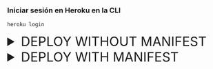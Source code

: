 ### Iniciar sesión en Heroku en la CLI

```
heroku login
```

<details>
<summary style="font-size:30px">DEPLOY WITHOUT MANIFEST</summary>
<blockquote>
### Inicia sesión en el aspecto contenedor de Heroku.

```
heroku container:login
```

### Crea aplicacion en heroku

```
heroku create -a HEROKU_APP_NAME
```

### Add heroku git remote

```
heroku git:remote -a HEROKU_APP_NAME
```

### Establezca la pila de su aplicación en container

```
heroku stack:set container
```

### Comprometerse heroku.yml con git:

```
git add heroku.yml
git commit -m "Added heroku.yml"
```

### Empuje su aplicación a Heroku

```
git push heroku <BRANCH>
```

</blockquote>
</details>

<details>
<summary style="font-size:30px">DEPLOY WITH MANIFEST</summary>
<blockquote>

### Inicia sesión en el aspecto contenedor de Heroku.

```
heroku container:login
```

### Para crear una aplicación desde la setup sección definida en su heroku.yml manifiesto, instale el heroku-manifest complemento desde el betacanal de actualización:

```
heroku update beta
heroku plugins:install @heroku-cli/plugin-manifest
```

### Puede volver al flujo de actualización estable y eliminar el complemento en cualquier momento:

```
heroku update stable
heroku plugins:remove manifest
```

### Luego crea tu aplicación usando la --manifest bandera. La pila de la aplicación se establecerá automáticamente en container:

```
heroku create --manifest

Creating ⬢ HEROKU_APP_NAME... done, stack is container
Adding heroku-postgresql... done
Setting config vars... done
```

### Comprometerse heroku.yml con git:

```
git add heroku.yml
git commit -m "Added heroku.yml"
```

### Empuje el código:

```
git push heroku <BRANCH>
```

</blockquote>
</details>
